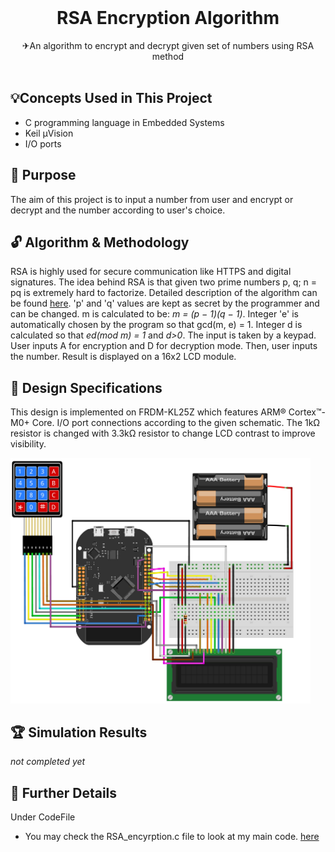 <br/>
<p align="center">
 <h1 align="center" id="title">RSA Encryption Algorithm</h1>

  <p align="center">
    ✈An algorithm to encrypt and decrypt given set of numbers using RSA method  
    <br/>
    <br/>
  </p>
</p>


## 💡Concepts Used in This Project

* C programming language in Embedded Systems
* Keil µVision
* I/O ports


## 🎯 Purpose

The aim of this project is to input a number from user and encrypt or decrypt and the number according to user's choice.  



## 🔓 Algorithm & Methodology

RSA is highly used for secure communication like HTTPS and digital signatures. The idea behind RSA is that given two prime numbers p, q; n = pq is extremely hard to factorize. Detailed description of the algorithm can be found [here]([CodeFile/C_major.asm](https://www.math.wichita.edu/discrete-book/section-numtheory-encryption.html)). 'p' and 'q' values are kept as secret by the programmer and can be changed. m is calculated to be: *m = (p − 1)(q − 1)*. Integer 'e' is automatically chosen by the program so that gcd(m, e) = 1. Integer d is calculated so that *ed(mod m) = 1* and *d>0*. The input is taken by a keypad. User inputs A for encryption and D for decryption mode. Then, user inputs the number. Result is displayed on a 16x2 LCD module.




## 🎨 Design Specifications
This design is implemented on FRDM-KL25Z which features ARM® Cortex™-M0+ Core. I/O port connections according to the given schematic. The 1kΩ resistor is changed with 3.3kΩ resistor to change LCD contrast to improve visibility.

<img src='images/schematic.png' width='480'>


## 🏆 Simulation Results

*not completed yet*


## 🔎 Further Details

Under CodeFile

* You may check the RSA_encyrption.c file  to look at my main code. [here](RSA_encyrption.c)

  



